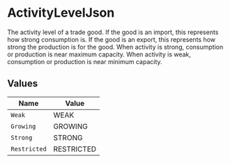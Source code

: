 # ActivityLevelJson

The activity level of a trade good. If the good is an import, this represents how strong consumption is. If the good is an export, this represents how strong the production is for the good. When activity is strong, consumption or production is near maximum capacity. When activity is weak, consumption or production is near minimum capacity.


## Values

| Name         | Value        |
| ------------ | ------------ |
| `Weak`       | WEAK         |
| `Growing`    | GROWING      |
| `Strong`     | STRONG       |
| `Restricted` | RESTRICTED   |